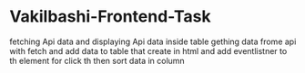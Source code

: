 # Vakilbashi-Frontend-Task
fetching Api data and displaying Api data inside table
gething data frome api with fetch and add data to table that create in html and add eventlistner to th element for click th then sort data in column
